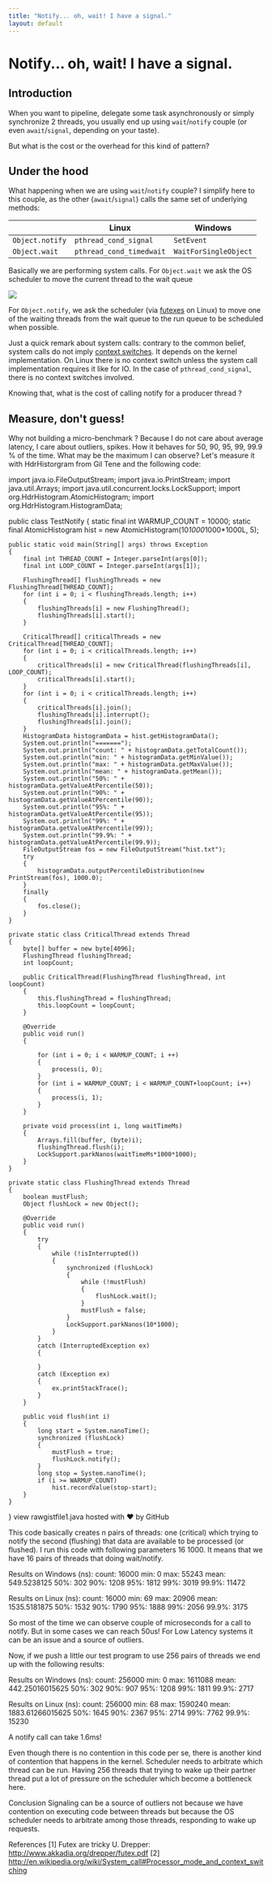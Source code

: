 ```yaml
---
title: "Notify... oh, wait! I have a signal."
layout: default
---
```

# Notify... oh, wait! I have a signal.
## Introduction

When you want to pipeline, delegate some task asynchronously or simply synchronize 2 threads, you usually end up using `wait`/`notify` couple (or even `await`/`signal`, depending on your taste).

But what is the cost or the overhead for this kind of pattern?

## Under the hood
What happening when we are using `wait`/`notify` couple?
I simplify here to this couple, as the other (`await`/`signal`) calls the same set of underlying methods:


| |Linux|Windows|
|---|---|---|
|`Object.notify`|`pthread_cond_signal`|`SetEvent`|
|`Object.wait`|`pthread_cond_timedwait`|`WaitForSingleObject`|

Basically we are performing system calls. For `Object.wait` we ask the OS scheduler to move the current thread to the wait queue

![](/assets/2015/07/Wait-notify.png)

For `Object.notify`, we ask the scheduler (via [futexes](http://www.akkadia.org/drepper/futex.pdf) on Linux) to move one of the waiting threads from the wait queue to the run queue to be scheduled when possible.

Just a quick remark about system calls: contrary to the common belief, system calls do not imply [context switches](http://en.wikipedia.org/wiki/System_call#Processor_mode_and_context_switching). It depends on the kernel implementation. On Linux there is no context switch unless the system call implementation requires it like for IO. In the case of `pthread_cond_signal`, there is no context switches involved.

Knowing that, what is the cost of calling notify for a producer thread ?

## Measure, don't guess!
Why not building a micro-benchmark ? Because I do not care about average latency, I care about outliers, spikes. How it behaves for 50, 90, 95, 99, 99.9 % of the time.  What may be the maximum I can observe?
Let's measure it with HdrHistorgram from Gil Tene and the following code:

import java.io.FileOutputStream;
import java.io.PrintStream;
import java.util.Arrays;
import java.util.concurrent.locks.LockSupport;
import org.HdrHistogram.AtomicHistogram;
import org.HdrHistogram.HistogramData;

public class TestNotify
{
    static final int WARMUP_COUNT = 10000;
    static final AtomicHistogram hist = new AtomicHistogram(10*1000*1000*1000L, 5);

    public static void main(String[] args) throws Exception
    {
        final int THREAD_COUNT = Integer.parseInt(args[0]);
	    final int LOOP_COUNT = Integer.parseInt(args[1]);

        FlushingThread[] flushingThreads = new FlushingThread[THREAD_COUNT];
        for (int i = 0; i < flushingThreads.length; i++)
        {
            flushingThreads[i] = new FlushingThread();
            flushingThreads[i].start();
        }

        CriticalThread[] criticalThreads = new CriticalThread[THREAD_COUNT];
        for (int i = 0; i < criticalThreads.length; i++)
        {
            criticalThreads[i] = new CriticalThread(flushingThreads[i], LOOP_COUNT);
            criticalThreads[i].start();
        }
        for (int i = 0; i < criticalThreads.length; i++)
        {
            criticalThreads[i].join();
            flushingThreads[i].interrupt();
            flushingThreads[i].join();
        }
        HistogramData histogramData = hist.getHistogramData();
        System.out.println("=======");
        System.out.println("count: " + histogramData.getTotalCount());
        System.out.println("min: " + histogramData.getMinValue());
        System.out.println("max: " + histogramData.getMaxValue());
        System.out.println("mean: " + histogramData.getMean());
        System.out.println("50%: " + histogramData.getValueAtPercentile(50));
        System.out.println("90%: " + histogramData.getValueAtPercentile(90));
        System.out.println("95%: " + histogramData.getValueAtPercentile(95));
        System.out.println("99%: " + histogramData.getValueAtPercentile(99));
        System.out.println("99.9%: " + histogramData.getValueAtPercentile(99.9));
        FileOutputStream fos = new FileOutputStream("hist.txt");
        try
        {
            histogramData.outputPercentileDistribution(new PrintStream(fos), 1000.0);
        }
        finally
        {
            fos.close();
        }
    }

    private static class CriticalThread extends Thread
    {
        byte[] buffer = new byte[4096];
        FlushingThread flushingThread;
        int loopCount;

        public CriticalThread(FlushingThread flushingThread, int loopCount)
        {
            this.flushingThread = flushingThread;
            this.loopCount = loopCount;
        }

        @Override
        public void run()
        {

            for (int i = 0; i < WARMUP_COUNT; i ++)
            {
                process(i, 0);
            }
            for (int i = WARMUP_COUNT; i < WARMUP_COUNT+loopCount; i++)
            {
                process(i, 1);
            }
        }

        private void process(int i, long waitTimeMs)
        {
            Arrays.fill(buffer, (byte)i);
            flushingThread.flush(i);
            LockSupport.parkNanos(waitTimeMs*1000*1000);
        }
    }

    private static class FlushingThread extends Thread
    {
        boolean mustFlush;
        Object flushLock = new Object();

        @Override
        public void run()
        {
            try
            {
                while (!isInterrupted())
                {
                    synchronized (flushLock)
                    {
                        while (!mustFlush)
                        {
                            flushLock.wait();
                        }
                        mustFlush = false;
                    }
                    LockSupport.parkNanos(10*1000);
                }
            }
            catch (InterruptedException ex)
            {

            }
            catch (Exception ex)
            {
                ex.printStackTrace();
            }
        }

        public void flush(int i)
        {
            long start = System.nanoTime();
            synchronized (flushLock)
            {
                mustFlush = true;
                flushLock.notify();
            }
            long stop = System.nanoTime();
	        if (i >= WARMUP_COUNT)
		        hist.recordValue(stop-start);
        }
    }
}
view rawgistfile1.java hosted with ❤ by GitHub


This code basically creates n pairs of threads: one (critical) which trying to notify the second (flushing) that data are available to be processed (or flushed).
I run this code with following parameters 16 1000. It means that we have 16 pairs of threads that doing wait/notify.

Results on Windows (ns):
count: 16000
min: 0
max: 55243
mean: 549.5238125
50%: 302
90%: 1208
95%: 1812
99%: 3019
99.9%: 11472





Results on Linux (ns):
count: 16000
min: 69
max: 20906
mean: 1535.5181875
50%: 1532
90%: 1790
95%: 1888
99%: 2056
99.9%: 3175




So most of the time we can observe couple of microseconds for a call to notify. But in some cases we can reach 50us! For Low Latency systems it can be an issue and a source of outliers.

Now, if we push a little our test program to use 256 pairs of threads we end up with the following results:

Results on Windows (ns):
count: 256000
min: 0
max: 1611088
mean: 442.25016015625
50%: 302
90%: 907
95%: 1208
99%: 1811
99.9%: 2717

Results on Linux (ns):
count: 256000
min: 68
max: 1590240
mean: 1883.61266015625
50%: 1645
90%: 2367
95%: 2714
99%: 7762
99.9%: 15230

A notify call can take 1.6ms!

Even though there is no contention in this code per se, there is another kind of contention that happens in the kernel. Scheduler needs to arbitrate which thread can be run. Having 256 threads that trying to wake up their partner thread put a lot of pressure on the scheduler which become a bottleneck here.

Conclusion
Signaling can be a source of outliers not because we have contention on executing code between threads but because the OS scheduler needs to arbitrate among those threads, responding to wake up requests.

References
[1] Futex are tricky U. Drepper: http://www.akkadia.org/drepper/futex.pdf
[2] http://en.wikipedia.org/wiki/System_call#Processor_mode_and_context_switching
